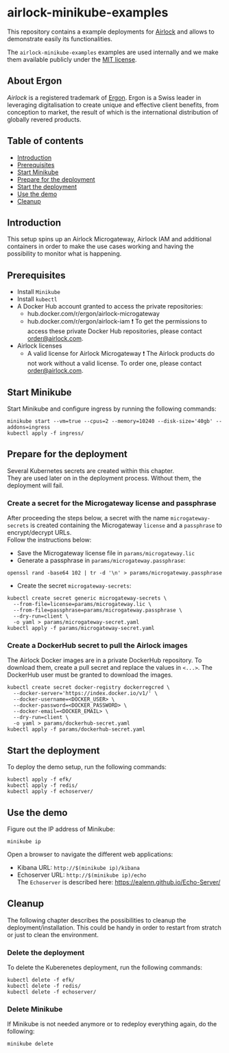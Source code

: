 # airlock-minikube-examples
This repository contains a example deployments for [Airlock](https://www.airlock.com/en/) and allows to demonstrate easily its functionalities.

The `airlock-minikube-examples` examples are used internally and we make them available publicly under the [MIT license](https://github.com/ergon/airlock-minikube-examples/blob/main/LICENSE).

## About Ergon
*Airlock* is a registered trademark of [Ergon](https://www.ergon.ch). Ergon is a Swiss leader in leveraging digitalisation to create unique and effective client benefits, from conception to market, the result of which is the international distribution of globally revered products.

## Table of contents
* [Introduction](#introduction)
* [Prerequisites](#prerequisites)
* [Start Minikube](#start-minikube)
* [Prepare for the deployment](#prepare-for-the-deployment)
* [Start the deployment](#start-the-deployment)
* [Use the demo](#use-the-demo)
* [Cleanup](#cleanup)

## Introduction
This setup spins up an Airlock Microgateway, Airlock IAM and additional containers in order to make the use cases working and having the possibility to monitor what is happening.

## Prerequisites
* Install `Minikube`
* Install `kubectl`
* A Docker Hub account granted to access the private repositories:
  * hub.docker.com/r/ergon/airlock-microgateway
  * hub.docker.com/r/ergon/airlock-iam
  :exclamation: To get the permissions to access these private Docker Hub repositories, please contact order@airlock.com.
* Airlock licenses
  * A valid license for Airlock Microgateway
  :exclamation: The Airlock products do not work without a valid license. To order one, please contact order@airlock.com.

## Start Minikube
Start Minikube and configure ingress by running the following commands:
```console
minikube start --vm=true --cpus=2 --memory=10240 --disk-size='40gb' --addons=ingress
kubectl apply -f ingress/
```

## Prepare for the deployment
Several Kubernetes secrets are created within this chapter.<br>
They are used later on in the deployment process. Without them, the deployment will fail.

### Create a secret for the Microgateway license and passphrase
After proceeding the steps below, a secret with the name `microgateway-secrets` is created containing the Microgateway `license` and a `passphrase` to encrypt/decrypt URLs.<br>
Follow the instructions below:
* Save the Microgateway license file in `params/microgateway.lic`
* Generate a passphrase in `params/microgateway.passphrase`:
```console
openssl rand -base64 102 | tr -d '\n' > params/microgateway.passphrase
```
* Create the secret `microgateway-secrets`:
```console
kubectl create secret generic microgateway-secrets \
  --from-file=license=params/microgateway.lic \
  --from-file=passphrase=params/microgateway.passphrase \
  --dry-run=client \
  -o yaml > params/microgateway-secret.yaml
kubectl apply -f params/microgateway-secret.yaml
```

### Create a DockerHub secret to pull the Airlock images
The Airlock Docker images are in a private DockerHub repository. To download them, create a pull secret and replace the values in `<...>`. The DockerHub user must be granted to download the images.
```console
kubectl create secret docker-registry dockerregcred \
  --docker-server='https://index.docker.io/v1/' \
  --docker-username=<DOCKER_USER> \
  --docker-password=<DOCKER_PASSWORD> \
  --docker-email=<DOCKER_EMAIL> \
  --dry-run=client \
  -o yaml > params/dockerhub-secret.yaml
kubectl apply -f params/dockerhub-secret.yaml
```

## Start the deployment
To deploy the demo setup, run the following commands:
```console
kubectl apply -f efk/
kubectl apply -f redis/
kubectl apply -f echoserver/
```

## Use the demo
Figure out the IP address of Minikube:
```console
minikube ip
```
Open a browser to navigate the different web applications:
* Kibana URL: `http://$(minikube ip)/kibana`
* Echoserver URL: `http://$(minikube ip)/echo`<br>
  The `Echoserver` is described here: https://ealenn.github.io/Echo-Server/

## Cleanup
The following chapter describes the possibilities to cleanup the deployment/installation. This could be handy in order to restart from stratch or just to clean the environment.

### Delete the deployment
To delete the Kuberenetes deployment, run the following commands:
```console
kubectl delete -f efk/
kubectl delete -f redis/
kubectl delete -f echoserver/
```

### Delete Minikube
If Minikube is not needed anymore or to redeploy everything again, do the following:
```console
minikube delete
```